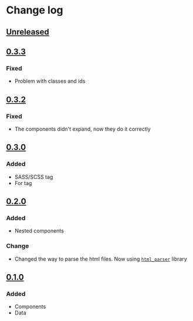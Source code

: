 # Change log

## [Unreleased]

## [0.3.3]
### Fixed
- Problem with classes and ids

## [0.3.2]
### Fixed
- The components didn't expand, now they do it correctly

## [0.3.0]
### Added
- SASS/SCSS tag
- For tag

## [0.2.0]
### Added
- Nested components
### Change
- Changed the way to parse the html files. Now using [`html_parser`](https://crates.io/crates/html_parser) library

## [0.1.0]
### Added
- Components
- Data


[Unreleased]: https://github.com/dcxo/html_gen/compare/v0.3.3...HEAD
[0.3.3]: https://github.com/dcxo/html_gen/compare/v0.3.2...v0.3.3
[0.3.2]: https://github.com/dcxo/html_gen/compare/v0.3.0...v0.3.2
[0.3.0]: https://github.com/dcxo/html_gen/compare/v0.2.0...v0.3.0
[0.2.0]: https://github.com/dcxo/html_gen/compare/v0.1.0...v0.2.0
[0.1.0]: https://github.com/dcxo/html_gen/releases/tag/v0.1.0
